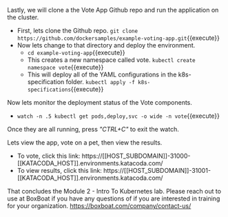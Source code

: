 Lastly, we will clone a the Vote App Github repo and run the application on the cluster.

- First, lets clone the Github repo. `git clone https://github.com/dockersamples/example-voting-app.git`{{execute}}
- Now lets change to that directory and deploy the environment.
  -  `cd example-voting-app`{{execute}}
  -  This creates a new namespace called vote. `kubectl create namespace vote`{{execute}}
  -  This will deploy all of the YAML configurations in the k8s-specification folder. `kubectl apply -f k8s-specifications`{{execute}}

Now lets monitor the deployment status of the Vote components.
- `watch -n .5 kubectl get pods,deploy,svc -o wide -n vote`{{execute}}

Once they are all running, press *"CTRL+C"* to exit the watch.

Lets view the app, vote on a pet, then view the results.
- To vote, click this link: https://[[HOST_SUBDOMAIN]]-31000-[[KATACODA_HOST]].environments.katacoda.com/
- To view results, click this link: https://[[HOST_SUBDOMAIN]]-31001-[[KATACODA_HOST]].environments.katacoda.com/

That concludes the Module 2 - Intro To Kubernetes lab. Please reach out to use at BoxBoat if you have any questions of if you are interested in training for your organization. https://boxboat.com/company/contact-us/ 